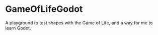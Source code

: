 # GameOfLifeGodot

A playground to test shapes with the Game of Life, and a way for me to learn Godot.
